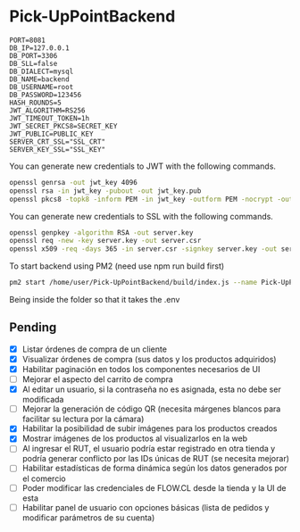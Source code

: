 # Pick-UpPointBackend

```
PORT=8081
DB_IP=127.0.0.1
DB_PORT=3306
DB_SLL=false
DB_DIALECT=mysql
DB_NAME=backend
DB_USERNAME=root
DB_PASSWORD=123456
HASH_ROUNDS=5
JWT_ALGORITHM=RS256
JWT_TIMEOUT_TOKEN=1h
JWT_SECRET_PKCS8=SECRET_KEY
JWT_PUBLIC=PUBLIC_KEY
SERVER_CRT_SSL="SSL_CRT"
SERVER_KEY_SSL="SSL_KEY"
```

You can generate new credentials to JWT with the following commands.

```bash
openssl genrsa -out jwt_key 4096
openssl rsa -in jwt_key -pubout -out jwt_key.pub
openssl pkcs8 -topk8 -inform PEM -in jwt_key -outform PEM -nocrypt -out jwt_key_pkcs8.pem
```

You can generate new credentials to SSL with the following commands.

```bash
openssl genpkey -algorithm RSA -out server.key
openssl req -new -key server.key -out server.csr
openssl x509 -req -days 365 -in server.csr -signkey server.key -out server.crt
```

To start backend using PM2 (need use npm run build first)

```bash
pm2 start /home/user/Pick-UpPointBackend/build/index.js --name Pick-UpPointBackend -u user
```

Being inside the folder so that it takes the .env

## Pending

-   [x] Listar órdenes de compra de un cliente
-   [x] Visualizar órdenes de compra (sus datos y los productos adquiridos)
-   [x] Habilitar paginación en todos los componentes necesarios de UI
-   [ ] Mejorar el aspecto del carrito de compra
-   [x] Al editar un usuario, si la contraseña no es asignada, esta no debe ser modificada
-   [ ] Mejorar la generación de código QR (necesita márgenes blancos para facilitar su lectura por la cámara)
-   [x] Habilitar la posibilidad de subir imágenes para los productos creados
-   [x] Mostrar imágenes de los productos al visualizarlos en la web
-   [ ] Al ingresar el RUT, el usuario podría estar registrado en otra tienda y podría generar conflicto por las IDs únicas de RUT (se necesita mejorar)
-   [ ] Habilitar estadísticas de forma dinámica según los datos generados por el comercio
-   [ ] Poder modificar las credenciales de FLOW.CL desde la tienda y la UI de esta
-   [ ] Habilitar panel de usuario con opciones básicas (lista de pedidos y modificar parámetros de su cuenta)
